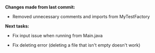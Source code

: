 **Changes made from last commit:**

- Removed unnecessary comments and imports from MyTestFactory
 
**Next tasks:**

- Fix input issue when running from Main.java
 
- Fix deleting error (deleting a file that isn't empty doesn't work)

